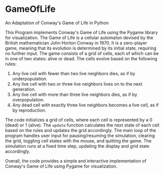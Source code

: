 # GameOfLife
An Adaptation of Conway's Game of Life in Python

This Program implements Conway's Game of Life using the Pygame library for visualization. The Game of Life is a cellular automaton devised by the British mathematician John Horton Conway in 1970. It is a zero-player game, meaning that its evolution is determined by its initial state, requiring no further input. The game consists of a grid of cells, each of which can be in one of two states: alive or dead. The cells evolve based on the following rules:

1. Any live cell with fewer than two live neighbors dies, as if by underpopulation.
2. Any live cell with two or three live neighbors lives on to the next generation.
3. Any live cell with more than three live neighbors dies, as if by overpopulation.
4. Any dead cell with exactly three live neighbors becomes a live cell, as if by reproduction.

The code initializes a grid of cells, where each cell is represented by a 0 (dead) or 1 (alive). The `update` function calculates the next state of each cell based on the rules and updates the grid accordingly. The main loop of the program handles user input for pausing/resuming the simulation, clearing the grid, toggling cell states with the mouse, and quitting the game. The simulation runs at a fixed time step, updating the display and grid state accordingly.

Overall, the code provides a simple and interactive implementation of Conway's Game of Life using Pygame for visualization.
